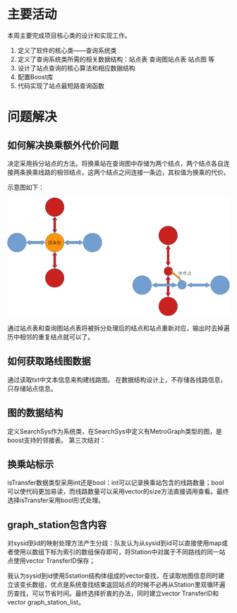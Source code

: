 # 主要活动

本周主要完成项目核心类的设计和实现工作。

1. 定义了软件的核心类——查询系统类
2. 定义了查询系统类所需的相关数据结构：站点表 查询图站点表 站点图 等
3. 设计了站点查询的核心算法和相应数据结构
4. 配置Boost库
5. 代码实现了站点最短路查询函数

# 问题解决

## 如何解决换乘额外代价问题

决定采用拆分站点的方法。将换乘站在查询图中存储为两个结点，两个结点各自连接两条换乘线路的相邻结点，这两个结点之间连接一条边，其权值为换乘的代价。

示意图如下：

![站点拆分示意图](./站点拆分示意图.png "站点拆分示意图")

通过站点表和查询图站点表将被拆分处理后的结点和站点重新对应，输出时去掉遍历中相邻的重复结点就可以了。

## 如何获取路线图数据

通过读取txt中文本信息来构建线路图。
在数据结构设计上，不存储各线路信息，只存储站点信息。

## 图的数据结构

定义SearchSys作为系统类，在SearchSys中定义有MetroGraph类型的图，是boost支持的邻接表。
第三次结对：

## 换乘站标示
isTransfer数据类型采用int还是bool：int可以记录换乘站包含的线路数量；bool可以使代码更加易读，而线路数量可以采用vector的size方法直接调用查看。最终选择isTransfer采用bool形式处理。

## graph_station包含内容
对sysid到id的映射处理方法产生分歧：队友认为从sysid到id可以直接使用map或者使用以数组下标为索引的数组保存即可，将Station中对属于不同路线的同一站点使用vector<Sstation> TransferID保存；
  
我认为sysid到id使用Sstation结构体组成的vector查找，在读取地图信息同时建立该变长数组，优点是系统查找结束返回站点的时候不必再从Station里双循环遍历查找，可以节省时间。最终选择折衷的办法，同时建立vector<Sstation> TransferID和vector<Sstation> graph_station_list。
